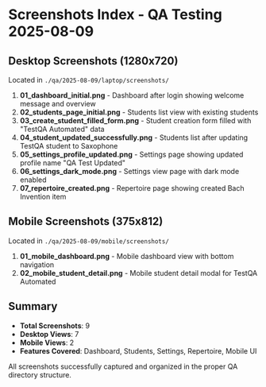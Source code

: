 # Screenshots Index - QA Testing 2025-08-09

## Desktop Screenshots (1280x720)
Located in `./qa/2025-08-09/laptop/screenshots/`

1. **01_dashboard_initial.png** - Dashboard after login showing welcome message and overview
2. **02_students_page_initial.png** - Students list view with existing students
3. **03_create_student_filled_form.png** - Student creation form filled with "TestQA Automated" data
4. **04_student_updated_successfully.png** - Students list after updating TestQA student to Saxophone
5. **05_settings_profile_updated.png** - Settings page showing updated profile name "QA Test Updated"
6. **06_settings_dark_mode.png** - Settings view page with dark mode enabled
7. **07_repertoire_created.png** - Repertoire page showing created Bach Invention item

## Mobile Screenshots (375x812)
Located in `./qa/2025-08-09/mobile/screenshots/`

1. **01_mobile_dashboard.png** - Mobile dashboard view with bottom navigation
2. **02_mobile_student_detail.png** - Mobile student detail modal for TestQA Automated

## Summary
- **Total Screenshots**: 9
- **Desktop Views**: 7
- **Mobile Views**: 2
- **Features Covered**: Dashboard, Students, Settings, Repertoire, Mobile UI

All screenshots successfully captured and organized in the proper QA directory structure.